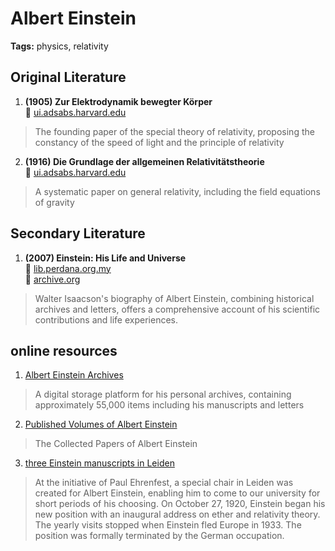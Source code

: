 # Albert Einstein
**Tags:** physics, relativity

## Original  Literature
1. **(1905) Zur Elektrodynamik bewegter Körper**  
  🔗 [ui.adsabs.harvard.edu](https://ui.adsabs.harvard.edu/abs/1905AnP...322..891E/abstract)  
  > The founding paper of the special theory of relativity, proposing the constancy of the speed of light and the principle of relativity

2. **(1916) Die Grundlage der allgemeinen Relativitätstheorie**  
  🔗 [ui.adsabs.harvard.edu](https://ui.adsabs.harvard.edu/abs/1916AnP...354..769E/abstract)  
  > A systematic paper on general relativity, including the field equations of gravity

## Secondary Literature
1. **(2007) Einstein: His Life and Universe**  
  🔗 [lib.perdana.org.my](http://lib.perdana.org.my/PLF/Digitisation/nixa%20hashim/OCR_team/000007_april10/1007112.pdf)  
  🔗 [archive.org](https://archive.org/details/einsteinhislifeu0000isaa_m3x1)  
  > Walter Isaacson's biography of Albert Einstein, combining historical archives and letters, offers a comprehensive account of his scientific contributions and life experiences.

## online resources
1. [Albert Einstein Archives]()
  > A digital storage platform for his personal archives, containing approximately 55,000 items including his manuscripts and letters

2. [Published Volumes of Albert Einstein]()
  > The Collected Papers of Albert Einstein

3. [three Einstein manuscripts in Leiden]()
  > At the initiative of Paul Ehrenfest, a special chair in Leiden was created for Albert Einstein, enabling him to come to our university for short periods of his choosing. On October 27, 1920, Einstein began his new position with an inaugural address on ether and relativity theory. The yearly visits stopped when Einstein fled Europe in 1933. The position was formally terminated by the German occupation.
